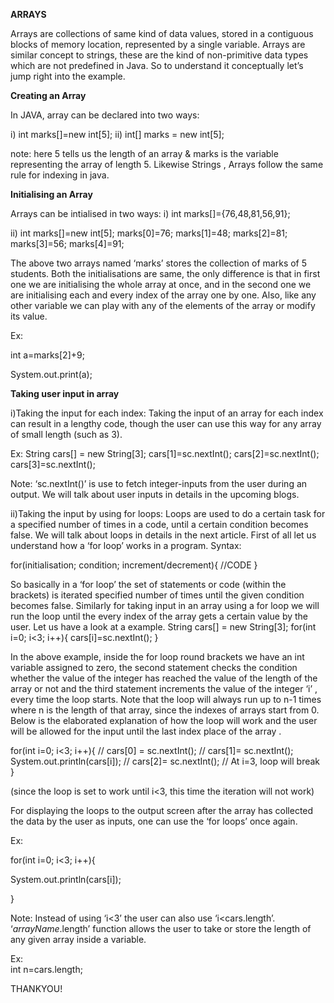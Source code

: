 

**ARRAYS**

Arrays are collections of same kind of data values, stored in a contiguous blocks of memory location, represented by a single variable. Arrays are  similar concept to strings, these are the kind of non-primitive data types which are not predefined in Java. So to understand it conceptually let’s jump right into the example.

**Creating an Array**

In JAVA, array can be declared into two ways:

i) int marks[]=new int[5];
ii) int[] marks = new int[5];

note: here 5  tells us the length of an array & marks is the variable representing the array of length 5.
Likewise Strings , Arrays follow the same rule for indexing in java.

**Initialising an Array**

Arrays can be intialised in two ways:
i) 
int marks[]={76,48,81,56,91};

ii)
int marks[]=new int[5];
marks[0]=76;
marks[1]=48;
marks[2]=81;
marks[3]=56;
marks[4]=91;

The above two arrays named ‘marks’ stores the collection of marks of 5 students. Both the initialisations are same, the only difference is that in first one we are initialising the whole array at once, and in the second one we are initialising each and every index of the array one by one.
Also, like any other variable we can play with any of the elements of the array or modify its value.

Ex:                                                                 
 
int a=marks[2]+9;
	      
System.out.print(a);

**Taking user input in array**

i)Taking the input for each index:
Taking the input of an array for each index can result in a lengthy code, though the user can use this way for any array of small length (such as 3).

Ex:
String cars[] = new String[3];
cars[1]=sc.nextInt();
cars[2]=sc.nextInt();
cars[3]=sc.nextInt();

Note: ‘sc.nextInt()’ is use to fetch integer-inputs from the user during an output. We will talk about user inputs in details in the upcoming blogs.

ii)Taking the input by using for loops:
Loops are used to do a certain task for a specified number of times in a code, until a certain condition becomes false. We will talk about loops in details in the next article. First of all let us understand how a ‘for loop’ works in a program.
Syntax:

for(initialisation; condition; increment/decrement){
//CODE
}

So basically in a ‘for loop’ the set of statements or code (within the brackets) is iterated specified number of times until the given condition becomes false. Similarly for taking input in an array using a for loop we will run the loop until the every index of the array gets a certain value by the user. Let us have a look at a example.
String cars[] = new String[3];
for(int i=0; i<3; i++){
cars[i]=sc.nextInt();
}

In the above example, inside the for loop round brackets we have an int variable assigned to zero, the second statement checks the condition whether the value of the integer has reached the value of the length of the array or not and the third statement increments the value of the integer ‘i’ , every time the loop starts. Note that the loop will always run up to n-1 times where n is the length of that array, since the indexes of arrays start from 0. Below is the elaborated explanation of how the loop will work and the user will be allowed for the input until the last index place of the array .

for(int i=0; i<3; i++){                  // cars[0] = sc.nextInt();
                                         // cars[1]=  sc.nextInt();
System.out.println(cars[i]);             // cars[2]=  sc.nextInt();
                                         // At i=3, loop will break
}                             

(since the loop is set to work until i<3, this time the iteration will not work)

For displaying the loops to the output screen after the array has collected the data by the user as inputs, one can use the ‘for loops’ once again.

Ex:

for(int i=0; i<3; i++){

System.out.println(cars[i]);

}

Note: Instead of using ‘i<3’ the user can also use ‘i<cars.length’. ‘_arrayName_.length’ function allows the user to take or store the length of any given array inside a variable. 

Ex:   
int n=cars.length;


THANKYOU!


